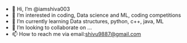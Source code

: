 - 👋 Hi, I’m @iamshiva003
- 👀 I’m interested in coding, Data science and ML, coding competitions
- 🌱 I’m currently learning Data structures, python, c++, java, ML
- 💞️ I’m looking to collaborate on ...
- 📫 How to reach me via email:shivu9887@gmail.com

<!---
iamshiva003/iamshiva003 is a ✨ special ✨ repository because its `README.md` (this file) appears on your GitHub profile.
You can click the Preview link to take a look at your changes.
--->

